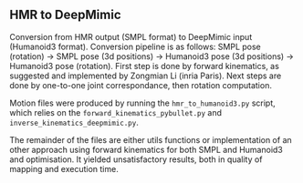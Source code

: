 

## HMR to DeepMimic

Conversion from HMR output (SMPL format) to DeepMimic input (Humanoid3 format). Conversion pipeline is as follows: SMPL pose (rotation) -> SMPL pose (3d positions) -> Humanoid3 pose (3d positions) -> Humanoid3 pose (rotation). First step is done by forward kinematics, as suggested and implemented by Zongmian Li (inria Paris). Next steps are done by one-to-one joint correspondance, then rotation computation.

Motion files were produced by running the `hmr_to_humanoid3.py` script, which relies on the `forward_kinematics_pybullet.py` and `inverse_kinematics_deepmimic.py`. 

The remainder of the files are either utils functions or implementation of an other approach using forward kinematics for both SMPL and Humanoid3 and optimisation. It yielded unsatisfactory results, both in quality of mapping and execution time.